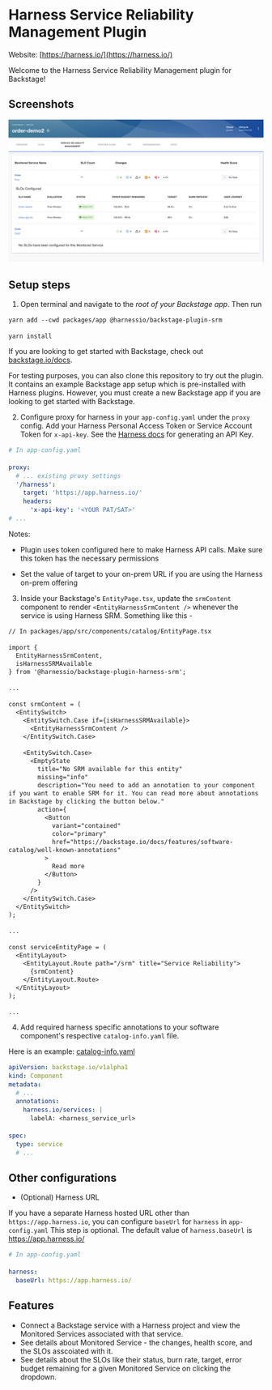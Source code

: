 # Harness Service Reliability Management Plugin

Website: [https://harness.io/](https://harness.io/)

Welcome to the Harness Service Reliability Management plugin for Backstage!

## Screenshots

<img src="./src/assets/MonitoredServiceList.png" />

## Setup steps

1. Open terminal and navigate to the _root of your Backstage app_. Then run

```
yarn add --cwd packages/app @harnessio/backstage-plugin-srm

yarn install
```

If you are looking to get started with Backstage, check out [backstage.io/docs](https://backstage.io/docs/getting-started/).

For testing purposes, you can also clone this repository to try out the plugin. It contains an example Backstage app setup which is pre-installed with Harness plugins. However, you must create a new Backstage app if you are looking to get started with Backstage.

2. Configure proxy for harness in your `app-config.yaml` under the `proxy` config. Add your Harness Personal Access Token or Service Account Token for `x-api-key`. See the [Harness docs](https://docs.harness.io/article/tdoad7xrh9-add-and-manage-api-keys) for generating an API Key.

```yaml
# In app-config.yaml

proxy:
  # ... existing proxy settings
  '/harness':
    target: 'https://app.harness.io/'
    headers:
      'x-api-key': '<YOUR PAT/SAT>'
# ...
```

Notes:

- Plugin uses token configured here to make Harness API calls. Make sure this token has the necessary permissions

- Set the value of target to your on-prem URL if you are using the Harness on-prem offering

3. Inside your Backstage's `EntityPage.tsx`, update the `srmContent` component to render `<EntityHarnessSrmContent />` whenever the service is using Harness SRM. Something like this -

```tsx
// In packages/app/src/components/catalog/EntityPage.tsx

import {
  EntityHarnessSrmContent,
  isHarnessSRMAvailable
} from '@harnessio/backstage-plugin-harness-srm';

...

const srmContent = (
  <EntitySwitch>
    <EntitySwitch.Case if={isHarnessSRMAvailable}>
      <EntityHarnessSrmContent />
    </EntitySwitch.Case>

    <EntitySwitch.Case>
      <EmptyState
        title="No SRM available for this entity"
        missing="info"
        description="You need to add an annotation to your component if you want to enable SRM for it. You can read more about annotations in Backstage by clicking the button below."
        action={
          <Button
            variant="contained"
            color="primary"
            href="https://backstage.io/docs/features/software-catalog/well-known-annotations"
          >
            Read more
          </Button>
        }
      />
    </EntitySwitch.Case>
  </EntitySwitch>
);

...

const serviceEntityPage = (
  <EntityLayout>
    <EntityLayout.Route path="/srm" title="Service Reliability">
      {srmContent}
    </EntityLayout.Route>
  </EntityLayout>
);

...

```

4. Add required harness specific annotations to your software component's respective `catalog-info.yaml` file.

Here is an example: [catalog-info.yaml](../../examples/catalog-harness-srm.yaml)
```yaml
apiVersion: backstage.io/v1alpha1
kind: Component
metadata:
  # ...
  annotations:
    harness.io/services: |
      labelA: <harness_service_url>

spec:
  type: service
  # ...
```

## Other configurations

- (Optional) Harness URL

If you have a separate Harness hosted URL other than `https://app.harness.io`, you can configure `baseUrl` for `harness` in `app-config.yaml` This step is optional. The default value of `harness.baseUrl` is https://app.harness.io/

```yaml
# In app-config.yaml

harness:
  baseUrl: https://app.harness.io/
```

## Features

- Connect a Backstage service with a Harness project and view the Monitored Services associated with that service.
- See details about Monitored Service - the changes, health score, and the SLOs asscoiated with it.
- See details about the SLOs like their status, burn rate, target, error budget remaining for a given Monitored Service on clicking the dropdown.



